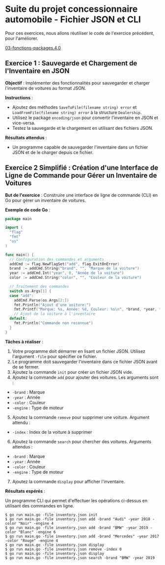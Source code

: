 # Suite du projet concessionnaire automobile - Fichier JSON et CLI

Pour ces exercices, nous allons réutiliser le code de l'exercice précédent, pour l'améliorer.

[03-fonctions-packages.4.0](03-fonctions-packages.4.0)

## Exercice 1 : Sauvegarde et Chargement de l'Inventaire en JSON

**Objectif** : Implémenter des fonctionnalités pour sauvegarder et charger l'inventaire de voitures au format JSON.

**Instructions** :

- Ajoutez des méthodes `SaveToFile(filename string) error` et `LoadFromFile(filename string) error` à la
  structure `Dealership`.
- Utilisez le package `encoding/json` pour convertir l'inventaire en JSON et vice-versa.
- Testez la sauvegarde et le chargement en utilisant des fichiers JSON.

**Résultats attendus** :

- Un programme capable de sauvegarder l'inventaire dans un fichier JSON et de le charger depuis ce fichier.

## Exercice 2 Simplifié : Création d'une Interface de Ligne de Commande pour Gérer un Inventaire de Voitures

**But de l'exercice** : Construire une interface de ligne de commande (CLI) en Go pour gérer un inventaire de voitures.

**Exemple de code Go** :

```go
package main

import (
  "flag"
  "fmt"
  "os"
)

func main() {
  // Configuration des commandes et arguments
  addCmd := flag.NewFlagSet("add", flag.ExitOnError)
  brand := addCmd.String("brand", "", "Marque de la voiture")
  year := addCmd.Int("year", 0, "Année de la voiture")
  color := addCmd.String("color", "", "Couleur de la voiture")

  // Traitement des commandes
  switch os.Args[1] {
  case "add":
    addCmd.Parse(os.Args[2:])
    fmt.Println("Ajout d'une voiture:")
    fmt.Printf("Marque: %s, Année: %d, Couleur: %s\n", *brand, *year, *color)
    // Ajout de la voiture à l'inventaire
  default:
    fmt.Println("Commande non reconnue")
  }
}

```

**Tâches à réaliser** :

1. Votre programme doit démarrer en lisant un fichier JSON. Utilisez l'argument `-file` pour spécifier ce fichier.
2. Le programme doit sauvegarder l'inventaire dans ce fichier JSON avant de se fermer.
3. Ajoutez la commande `init` pour créer un fichier JSON vide.
4. Ajoutez la commande `add` pour ajouter des voitures. Les arguments sont :
  - `-brand` : Marque
  - `-year` : Année
  - `-color` : Couleur
  - `-engine` : Type de moteur
5. Ajoutez la commande `remove` pour supprimer une voiture. Argument attendu :
  - `-index` : Index de la voiture à supprimer
6. Ajoutez la commande `search` pour chercher des voitures. Arguments attendus :
  - `-brand` : Marque
  - `-year` : Année
  - `-color` : Couleur
  - `-engine` : Type de moteur
7. Ajoutez la commande `display` pour afficher l'inventaire.

**Résultats espérés** :

Un programme CLI qui permet d'effectuer les opérations ci-dessus en utilisant des commandes en ligne.

```
$ go run main.go -file inventory.json init
$ go run main.go -file inventory.json add -brand "Audi" -year 2018 -color "Noir" -engine 4
$ go run main.go -file inventory.json add -brand "BMW" -year 2019 -color "Blanc" -engine 6
$ go run main.go -file inventory.json add -brand "Mercedes" -year 2017 -color "Rouge" -engine 4
$ go run main.go -file inventory.json display
$ go run main.go -file inventory.json remove -index 0
$ go run main.go -file inventory.json display
$ go run main.go -file inventory.json search -brand "BMW" -year 2019
